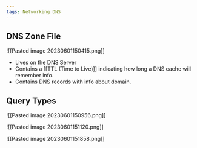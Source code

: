 ```yaml
---
tags: Networking DNS
---
```


## DNS Zone File
![[Pasted image 20230601150415.png]]

- Lives on the DNS Server
- Contains a [[TTL (Time to Live)]] indicating how long a DNS cache will remember info.
- Contains DNS records with info about domain.

## Query Types
![[Pasted image 20230601150956.png]]

![[Pasted image 20230601151120.png]]

![[Pasted image 20230601151858.png]]

